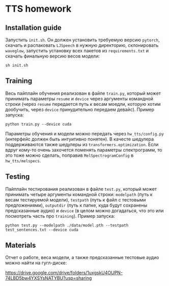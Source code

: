 # TTS homework

## Installation guide

Запустить `init.sh`. Он должен установить требуемую версию `pytorch`, скачать и распаковать `LJSpeech` в нужную директорию, склонировать `waveglow`, запустить установку всех пакетов из `requirements.txt` и скачать финальную версию весов модели:

```shell
sh init.sh
```

## Training

Весь пайплайн обучения реализован в файле `train.py`, который может принимать параметры `resume` и `device` через аргументы командной строки (через `resume` передается путь к весам моедли, которую хотим дообучить, через `device` принудительно передаем девайс). Пример запуска:

```shell
python train.py --device cuda
```

Параметры обучения и модели можно передать через `hw_tts/config.py` (интерфейс должен быть интуитивно понятен). В качесте шедулера поддерживаются также шедулеры из `transformers.optimization`. Если вдруг кому-то очень захочется поменять параметры спектрограмм, то это тоже можно сделать, поправив `MelSpectrogramConfig` в `hw_tts/melspecs`.

## Testing

Пайплайн тестирования реализован в файле `test.py`, который может принимать четыре аргументы командной строки: `modelpath` (путь к весам тестируемой модели), `testpath` (путь к файл с тестовыми предложениями), `outputdir` (путь к папке, куда будут сохранены предсказанные аудио) и `device` (в целом можно догадаться, что это или посмотреть часть про `training`). Пример запуска:

```shell
python test.py --modelpath ./data/model.pth --testpath test_sentences.txt --device cuda
```

## Materials

Отчет о работе, веса модели, а также предсказанные тестовые аудио можно найти на гугл-диске:

<https://drive.google.com/drive/folders/1uxgskU4OUPN-74LBD5bw4YXSYsNATYBU?usp=sharing>
